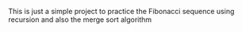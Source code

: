 This is just a simple project to practice the Fibonacci sequence using recursion and also the merge sort algorithm